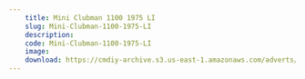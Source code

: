 ```yaml
---
    title: Mini Clubman 1100 1975 LI
    slug: Mini-Clubman-1100-1975-LI
    description:
    code: Mini-Clubman-1100-1975-LI
    image:
    download: https://cmdiy-archive.s3.us-east-1.amazonaws.com/adverts/documents/Mini+Clubman+1100+1975+LI.pdf
---
```

<!-- Content of the page -->

##
        